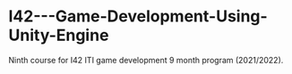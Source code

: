 # I42---Game-Development-Using-Unity-Engine
Ninth course for I42 ITI game development 9 month program (2021/2022).
